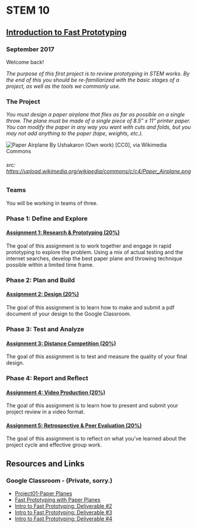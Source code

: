 # STEM 10
## [Introduction to Fast Prototyping](https://docs.google.com/document/d/1xkPN17KlFTP6lF0Dnyiq68j48HCBeUcRSPYE9v8EK1Y/edit?usp=sharing)
### September 2017

Welcome back!

_The purpose of this first project is to review prototyping in STEM works.  By the end of this you should be re-familiarized with the basic stages of a project, as well as the tools we commonly use._

### The Project 
_You must design a paper airplane that flies as far as possible on a single throw.  The plane must be made of a single piece of  8.5” x 11” printer paper.  You can modify the paper in any way you want with cuts and folds, but you may not add anything to the paper (tape, weights, etc.)._

![Paper Airplane By Ushakaron (Own work) [CC0], via Wikimedia Commons](https://upload.wikimedia.org/wikipedia/commons/thumb/c/c4/Paper_Airplane.png/229px-Paper_Airplane.png)

###### src: https://upload.wikimedia.org/wikipedia/commons/c/c4/Paper_Airplane.png
### Teams
You will be working in teams of three.
### Phase 1:  Define and Explore
#### [Assignment 1:  Research & Prototyping \(20%\)](https://docs.google.com/document/d/13UQp2ABQ_K4p4uwtChVPKUxAE20tE6V0HcPgkltE8_c/edit#)
The goal of this assignment is to work together and engage in rapid prototyping to explore the problem.  Using a mix of actual testing and the internet searches, develop the best paper plane and throwing technique possible within a limited time frame.
### Phase 2:  Plan and Build
#### [Assignment 2:  Design \(20%\)](https://docs.google.com/document/d/1239dwWXsi2ZXaqOTtD5ibXwQ0Q-5r0_kTxu2XEMuook/edit#)
The goal of this assignment is to learn how to make and submit a pdf document of your design to the Google Classroom.
### Phase 3:  Test and Analyze
#### [Assignment 3:  Distance Competition \(20%\)](https://docs.google.com/document/d/1Thge8C00qgWJRvmkUrwOSVwnTlspQlUI26xZ5qj9uBE/edit)
The goal of this assignment is to test and measure the quality of your final design.
### Phase 4:  Report and Reflect
#### [Assignment 4:  Video Production \(20%\)](https://docs.google.com/document/d/1gBNhH_Pm7dYMtUlt3YbC_aisRZKpI9BSqk8wbbnKx2w/edit)
The goal of this assignment is to learn how to present and submit your project review in a video format.
#### [Assignment 5:  Retrospective & Peer Evaluation \(20%\)](https://docs.google.com/document/d/1lASj-bmHtnKtfOvjKdIVMRQSATklZHWAMPsWbyDPyA0/edit)
The goal of this assignment is to reflect on what you’ve learned about the project cycle and effective group work.

## Resources and Links
### Google Classroom - (Private, sorry.)
- [Project01-Paper Planes](https://classroom.google.com/u/0/c/NzQyNzAwNDgzMFpa/t/NzQ5MjUyNjUwN1pa)
- [Fast Prototyping with Paper Planes](https://classroom.google.com/u/0/c/NzQyNzAwNDgzMFpa/a/NzQ5MTk4NDI0Mlpa/details)
- [Intro to Fast Prototyping: Deliverable #2](https://classroom.google.com/u/0/c/NzQyNzAwNDgzMFpa/a/NzU0NTM2NzQwNFpa/details)
- [Intro to Fast Prototyping: Deliverable #3](https://classroom.google.com/u/0/c/NzQyNzAwNDgzMFpa/a/NzU0NDY2ODY5NFpa/details)
- [Intro to Fast Prototyping: Deliverable #4](https://classroom.google.com/u/0/c/NzQyNzAwNDgzMFpa/a/NzU0Mzg4Nzk0OFpa/details)
























